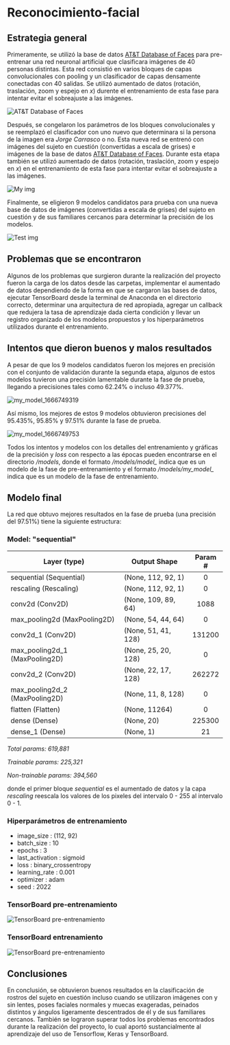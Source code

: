 # Reconocimiento-facial
## Estrategia general
Primeramente, se utilizó la base de datos [AT&T Database of Faces](https://www.kaggle.com/datasets/kasikrit/att-database-of-faces?select=README) para pre-entrenar una red neuronal artificial que clasificara imágenes de 40 personas distintas. Esta red consistió en varios bloques de capas convolucionales con pooling y un clasificador de capas densamente conectadas con 40 salidas. Se utilizó aumentado de datos (rotación, traslación, zoom y espejo en *x*) durente el entrenamiento de esta fase para intentar evitar el sobreajuste a las imágenes.

![AT&T Database of Faces](./AT%26T_img.PNG)

Después, se congelaron los parámetros de los bloques convolucionales y se reemplazó el clasificador con uno nuevo que determinara si la persona de la imagen era *Jorge Carrasco* o no. Esta nueva red se entrenó con imágenes del sujeto en cuestión (convertidas a escala de grises) e imágenes de la base de datos [AT&T Database of Faces](https://www.kaggle.com/datasets/kasikrit/att-database-of-faces?select=README). Durante esta etapa también se utilizó aumentado de datos (rotación, traslación, zoom y espejo en *x*) en el entrenamiento de esta fase para intentar evitar el sobreajuste a las imágenes.

![My img](./My_img.PNG)

Finalmente, se eligieron 9 modelos candidatos para prueba con una nueva base de datos de imágenes (convertidas a escala de grises) del sujeto en cuestión y de sus familiares cercanos para determinar la precisión de los modelos.

![Test img](./Test_img.PNG)

## Problemas que se encontraron
Algunos de los problemas que surgieron durante la realización del proyecto fueron la carga de los datos desde las carpetas, implementar el aumentado de datos dependiendo de la forma en que se cargaron las bases de datos, ejecutar TensorBoard desde la terminal de Anaconda en el directorio correcto, determinar una arquitectura de red apropiada, agregar un callback que redujera la tasa de aprendizaje dada cierta condición y llevar un registro organizado de los modelos propuestos y los hiperparámetros utilizados durante el entrenamiento.

## Intentos que dieron buenos y malos resultados
A pesar de que los 9 modelos candidatos fueron los mejores en precisión con el conjunto de validación durante la segunda etapa, algunos de estos modelos tuvieron una precisión lamentable durante la fase de prueba, llegando a precisiones tales como 62.24% o incluso 49.377%.

![my_model_1666749319](./Test_results/my_model_1666749319.png)

Así mismo, los mejores de estos 9 modelos obtuvieron precisiones del 95.435%, 95.85% y 97.51% durante la fase de prueba.

![my_model_1666749753](./Test_results/my_model_1666749753.png)

Todos los intentos y modelos con los detalles del entrenamiento y gráficas de la precisión y *loss* con respecto a las épocas pueden encontrarse en el directorio */models*, donde el formato */models/model_* indica que es un modelo de la fase de pre-entrenamiento y el formato */models/my_model_* indica que es un modelo de la fase de entrenamiento.

## Modelo final
La red que obtuvo mejores resultados en la fase de prueba (una precisión del 97.51%) tiene la siguiente estructura:

### Model: "sequential"

| Layer (type)                   | Output Shape        | Param # |
| ------------------------------ | ------------------- | :-----: |
| sequential (Sequential)        | (None, 112, 92, 1)  | 0       |
| rescaling (Rescaling)          | (None, 112, 92, 1)  | 0       |
| conv2d (Conv2D)                | (None, 109, 89, 64) | 1088    |
| max_pooling2d (MaxPooling2D)   | (None, 54, 44, 64)  | 0       |
| conv2d_1 (Conv2D)              | (None, 51, 41, 128) | 131200  |
| max_pooling2d_1 (MaxPooling2D) | (None, 25, 20, 128) | 0       |
| conv2d_2 (Conv2D)              | (None, 22, 17, 128) | 262272  |
| max_pooling2d_2 (MaxPooling2D) | (None, 11, 8, 128)  | 0       |
| flatten (Flatten)              | (None, 11264)       | 0       |
| dense (Dense)                  | (None, 20)          | 225300  |
| dense_1 (Dense)                | (None, 1)           | 21      |

*Total params: 619,881*

*Trainable params: 225,321*

*Non-trainable params: 394,560*

donde el primer bloque *sequential* es el aumentado de datos y la capa *rescaling* reescala los valores de los pixeles del intervalo 0 - 255 al intervalo 0 - 1.

### Hiperparámetros de entrenamiento
- image_size      : (112, 92)
- batch_size      : 10
- epochs          : 3
- last_activation : sigmoid
- loss            : binary_crossentropy
- learning_rate   : 0.001
- optimizer       : adam
- seed            : 2022

### TensorBoard pre-entrenamiento
![TensorBoard pre-entrenamiento](./Tensorboard_img/Pre-train_val_accuracy.PNG)

### TensorBoard entrenamiento
![TensorBoard pre-entrenamiento](./Tensorboard_img/Fine-tune_val_accuracy.PNG)


## Conclusiones
En conclusión, se obtuvieron buenos resultados en la clasificación de rostros del sujeto en cuestión incluso cuando se utilizaron imágenes con y sin lentes, poses faciales normales y muecas exageradas, peinados distintos y ángulos ligeramente descentrados de él y de sus familiares cercanos. También se lograron superar todos los problemas encontrados durante la realización del proyecto, lo cual aportó sustancialmente al aprendizaje del uso de Tensorflow, Keras y TensorBoard.